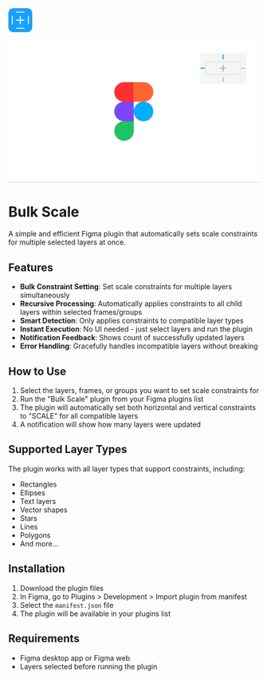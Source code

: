 <img src="plugin-icon.png" width="48" height="48" alt="Icon">

![Promo Video](promo.gif)

# Bulk Scale

A simple and efficient Figma plugin that automatically sets scale constraints for multiple selected layers at once.

## Features

- **Bulk Constraint Setting**: Set scale constraints for multiple layers simultaneously
- **Recursive Processing**: Automatically applies constraints to all child layers within selected frames/groups
- **Smart Detection**: Only applies constraints to compatible layer types
- **Instant Execution**: No UI needed - just select layers and run the plugin
- **Notification Feedback**: Shows count of successfully updated layers
- **Error Handling**: Gracefully handles incompatible layers without breaking

## How to Use

1. Select the layers, frames, or groups you want to set scale constraints for
2. Run the "Bulk Scale" plugin from your Figma plugins list
3. The plugin will automatically set both horizontal and vertical constraints to "SCALE" for all compatible layers
4. A notification will show how many layers were updated

## Supported Layer Types

The plugin works with all layer types that support constraints, including:
- Rectangles
- Ellipses
- Text layers
- Vector shapes
- Stars
- Lines
- Polygons
- And more...

## Installation

1. Download the plugin files
2. In Figma, go to Plugins > Development > Import plugin from manifest
3. Select the `manifest.json` file
4. The plugin will be available in your plugins list

## Requirements

- Figma desktop app or Figma web
- Layers selected before running the plugin 
